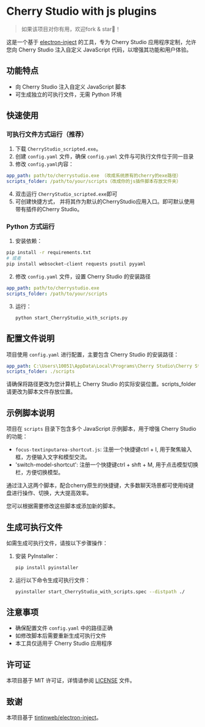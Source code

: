 # Cherry Studio with js plugins
> 如果该项目对你有用，欢迎fork & star🌟！


这是一个基于 [electron-inject](https://github.com/tintinweb/electron-inject) 的工具，专为 Cherry Studio 应用程序定制，允许您向 Cherry Studio 注入自定义 JavaScript 代码，以增强其功能和用户体验。

## 功能特点

- 向 Cherry Studio 注入自定义 JavaScript 脚本
- 可生成独立的可执行文件，无需 Python 环境

## 快速使用

### 可执行文件方式运行（推荐）
1. 下载 `CherryStudio_scripted.exe`。
2. 创建 `config.yaml` 文件，确保 `config.yaml` 文件与可执行文件位于同一目录
3. 修改 `config.yaml`内容：
```yaml
app_path: path/to/cherrystudio.exe （改成系统原有的cherry的exe路径）
scripts_folder: /path/to/your/scripts（改成你的js插件脚本存放文件夹）
```   
4. 双击运行 `CherryStudio_scripted.exe`即可
5. 可创建快捷方式， 并将其作为默认的CherryStudio应用入口。即可默认使用带有插件的Cherry Studio。

### Python 方式运行

1. 安装依赖：
```bash
pip install -r requirements.txt
# 或者
pip install websocket-client requests psutil pyyaml
```
2. 修改 `config.yaml` 文件，设置 Cherry Studio 的安装路径
```yaml
app_path: path/to/cherrystudio.exe
scripts_folder: /path/to/your/scripts
```
3. 运行：
   ```bash
   python start_CherryStudio_with_scripts.py
   ```

## 配置文件说明

项目使用 `config.yaml` 进行配置，主要包含 Cherry Studio 的安装路径：

```yaml
app_path: C:\Users\10051\AppData\Local\Programs\Cherry Studio\Cherry Studio.exe
scripts_folder: ./scripts
```

请确保将路径更改为您计算机上 Cherry Studio 的实际安装位置。scripts_folder请更改为脚本文件存放位置。

## 示例脚本说明

项目在 `scripts` 目录下包含多个 JavaScript 示例脚本，用于增强 Cherry Studio 的功能：

- `focus-textinputarea-shortcut.js`: 注册一个快捷键ctrl + I, 用于聚焦输入框，方便输入文字和模型交流。
- 'switch-model-shortcut': 注册一个快捷键ctrl + shft + M, 用于点击模型切换栏，方便切换模型。

通过注入这两个脚本，配合cherry原生的快捷键，大多数聊天场景都可使用纯键盘进行操作、切换，大大提高效率。

您可以根据需要修改这些脚本或添加新的脚本。


## 生成可执行文件

如需生成可执行文件，请按以下步骤操作：

1. 安装 PyInstaller：
   ```bash
   pip install pyinstaller
   ```

2. 运行以下命令生成可执行文件：
   ```bash
   pyinstaller start_CherryStudio_with_scripts.spec --distpath ./  
   ```
## 注意事项

- 确保配置文件 `config.yaml` 中的路径正确
- 如修改脚本后需要重新生成可执行文件
- 本工具仅适用于 Cherry Studio 应用程序

## 许可证

本项目基于 MIT 许可证，详情请参阅 [LICENSE](LICENSE) 文件。

## 致谢

本项目基于 [tintinweb/electron-inject](https://github.com/tintinweb/electron-inject)。
